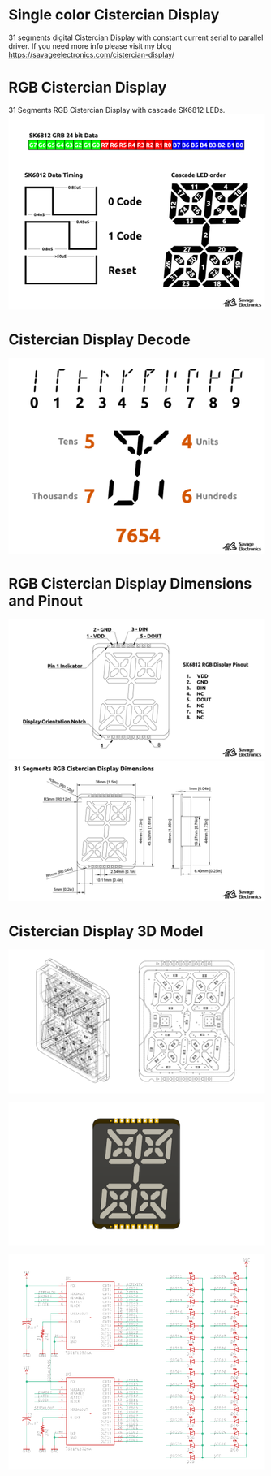 # Single color Cistercian Display
31 segments digital Cistercian Display with constant current serial to parallel driver. If you need more info please visit my blog https://savageelectronics.com/cistercian-display/


# RGB Cistercian Display
31 Segments RGB Cistercian Display with cascade SK6812 LEDs.
![displayDriving](https://github.com/JosueAGtz/cistercianDisplay/blob/main/Media/SK6812%20Driving%20data.png?raw=true)

# Cistercian Display Decode
![displayDecode](https://github.com/JosueAGtz/cistercianDisplay/blob/main/Media/Cistercian%20decode.png?raw=true)

# RGB Cistercian Display Dimensions and Pinout
![displayPinout](https://github.com/JosueAGtz/cistercianDisplay/blob/main/Media/Display%20pinout.png?raw=true)
![displayDimensions](https://github.com/JosueAGtz/cistercianDisplay/blob/main/Media/Display%20Dimensions.png?raw=true)

# Cistercian Display 3D Model
![displayISOMesh](https://github.com/JosueAGtz/CistercianDisplay/blob/main/Media/Cistercian%20Display%20ISO.png)

![display3D](https://github.com/JosueAGtz/CistercianDisplay/blob/main/Media/Cistercian%20Display.png)

![displaySCH](https://github.com/JosueAGtz/CistercianDisplay/blob/main/Media/CistercianSch.png)
